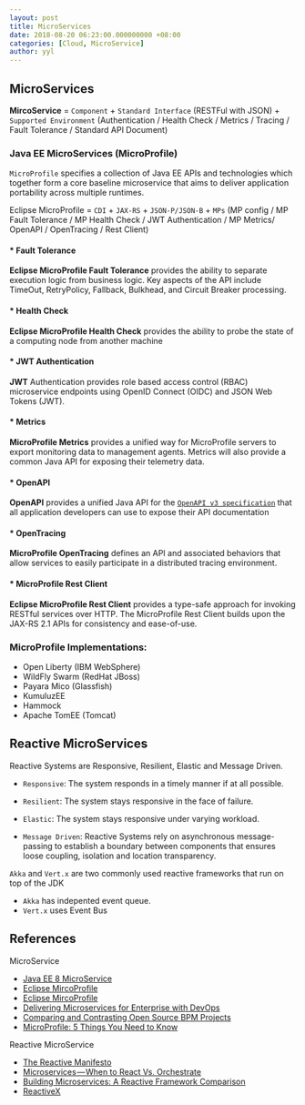 ```yaml
---
layout: post
title: MicroServices
date: 2018-08-20 06:23:00.000000000 +08:00
categories: [Cloud, MicroService]
author: yyl
---
```


## MicroServices

**MircoService** = `Component` + `Standard Interface` (RESTFul with JSON) + `Supported Environment` (Authentication / Health Check / Metrics / Tracing / Fault Tolerance / Standard API Document)

### Java EE MicroServices (MicroProfile)

`MicroProfile` specifies a collection of Java EE APIs and technologies which together form a core baseline microservice that aims to deliver application portability across multiple runtimes.

Eclipse MicroProfile = `CDI` + `JAX-RS` + `JSON-P/JSON-B` + `MPs` (MP config / MP Fault Tolerance / MP Health Check / JWT Authentication / MP Metrics/ OpenAPI / OpenTracing / Rest Client)

#### * Fault Tolerance

**Eclipse MicroProfile Fault Tolerance** provides the ability to separate execution logic from business logic. Key aspects of the API include TimeOut, RetryPolicy, Fallback, Bulkhead, and Circuit Breaker processing.

#### * Health Check

**Eclipse MicroProfile Health Check** provides the ability to probe the state of a computing node from another machine

#### * JWT Authentication

**JWT** Authentication provides role based access control (RBAC) microservice endpoints using OpenID Connect (OIDC) and JSON Web Tokens (JWT).

#### * Metrics

**MicroProfile Metrics** provides a unified way for MicroProfile servers to export monitoring data to management agents. Metrics will also provide a common Java API for exposing their telemetry data.

#### * OpenAPI

**OpenAPI** provides a unified Java API for the [`OpenAPI v3 specification`](https://github.com/OAI/OpenAPI-Specification/blob/master/versions/3.0.0.md) that all application developers can use to expose their API documentation

#### * OpenTracing

**MicroProfile OpenTracing** defines an API and associated behaviors that allow services to easily participate in a distributed tracing environment.

#### * MicroProfile Rest Client

**Eclipse MicroProfile Rest Client** provides a type-safe approach for invoking RESTful services over HTTP. The MicroProfile Rest Client builds upon the JAX-RS 2.1 APIs for consistency and ease-of-use.

### MicroProfile Implementations:

* Open Liberty (IBM WebSphere)
* WildFly Swarm (RedHat JBoss)
* Payara Mico (Glassfish)
* KumuluzEE
* Hammock
* Apache TomEE (Tomcat)

## Reactive MicroServices

Reactive Systems are Responsive, Resilient, Elastic and Message Driven.

* `Responsive`: The system responds in a timely manner if at all possible.

* `Resilient`: The system stays responsive in the face of failure.

* `Elastic`: The system stays responsive under varying workload.

* `Message Driven`: Reactive Systems rely on asynchronous message-passing to establish a boundary between components that ensures loose coupling, isolation and location transparency.

`Akka` and `Vert.x` are two commonly used reactive frameworks that run on top of the JDK

* `Akka` has indepented event queue.
* `Vert.x` uses Event Bus

## References

MicroService

* [Java EE 8 MicroService](https://www.udemy.com/java-ee-8-microservices/)
* [Eclipse MircoProfile](https://projects.eclipse.org/projects/technology.microprofile)
* [Eclipse MircoProfile](http://microprofile.io)
* [Delivering Microservices for Enterprise with DevOps](https://developer.capitalone.com/blog-post/delivering-microservices-for-enterprise-with-devops/)
* [Comparing and Contrasting Open Source BPM Projects](https://medium.com/capital-one-developers/comparing-and-contrasting-open-source-bpm-projects-196833f23391)
* [MicroProfile: 5 Things You Need to Know](https://dzone.com/articles/microprofile-5-things-you-need-to-know)

Reactive MicroService

* [The Reactive Manifesto](https://www.reactivemanifesto.org)
* [Microservices — When to React Vs. Orchestrate](https://medium.com/capital-one-developers/microservices-when-to-react-vs-orchestrate-c6b18308a14c)
* [Building Microservices: A Reactive Framework Comparison](https://medium.com/capital-one-developers/building-microservices-a-reactive-framework-comparison-fb49d8f3c8f4)
* [ReactiveX](http://reactivex.io)

